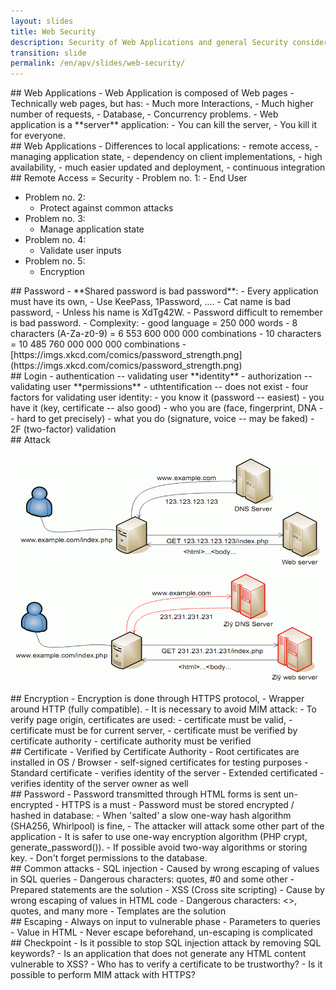 ```yaml
---
layout: slides
title: Web Security
description: Security of Web Applications and general Security considerations. 
transition: slide
permalink: /en/apv/slides/web-security/
---
```


<section markdown='1'>
## Web Applications
- Web Application is composed of Web pages
- Technically web pages, but has:
  - Much more Interactions,
  - Much higher number of requests,
  - Database,
  - Concurrency problems.
- Web application is a **server** application:
  - You can kill the server,
  - You kill it for everyone.
</section>

<section markdown='1'>
## Web Applications
- Differences to local applications:
  - remote access,
  - managing application state,
  - dependency on client implementations,
  - high availability,
  - much easier updated and deployment,
  - continuous integration 
</section>

<section markdown='1'>
## Remote Access = Security
- Problem no. 1: 
  - End User

- Problem no. 2:
  - Protect against common attacks
- Problem no. 3:
  - Manage application state
- Problem no. 4:
  - Validate user inputs
- Problem no. 5:
  - Encryption  
</section>

<section markdown='1'>
## Password
- **Shared password is bad password**:
  - Every application must have its own,
  - Use KeePass, 1Password, ....
- Cat name is bad password,
  - Unless his name is XdTg42W.
- Password difficult to remember is bad password.
- Complexity:
  - good language = 250 000 words
  - 8 characters (A-Za-z0-9) = 6 553 600 000 000 combinations
  - 10 characters = 10 485 760 000 000 000 combinations
- [https://imgs.xkcd.com/comics/password_strength.png](https://imgs.xkcd.com/comics/password_strength.png)  
</section>

<section markdown='1'>
## Login
- authentication -- validating user **identity**
- authorization -- validating user **permissions**
- uthtentification -- does not exist
- four factors for validating user identity:
  - you know it (password -- easiest)
  - you have it (key, certificate -- also good)
  - who you are (face, fingerprint, DNA -- hard to get precisely)
  - what you do (signature, voice -- may be faked)
- 2F (two-factor) validation
</section>

<section markdown='1'>
## Attack

![Attack schema](schema.png)
</section>

<section markdown='1'>
## Encryption
- Encryption is done through HTTPS protocol,
  - Wrapper around HTTP (fully compatible).
- It is necessary to avoid MIM attack:
  - To verify page origin, certificates are used:
    - certificate must be valid,
    - certificate must be for current server,
    - certificate must be verified by certificate authority
    - certificate authority must be verified
</section>

<section markdown='1'>
## Certificate
- Verified by Certificate Authority
  - Root certificates are installed in OS / Browser 
  - self-signed certificates for testing purposes
- Standard certificate
  - verifies identity of the server
- Extended certificated
  - verifies identity of the server owner as well    
</section>

<section markdown='1'>
## Password
- Password transmitted through HTML forms is sent un-encrypted
  - HTTPS is a must
- Password must be stored encrypted / hashed in database:  
  - When 'salted' a slow one-way hash algorithm (SHA256, Whirlpool) is fine,
  - The attacker will attack some other part of the application
  - It is safer to use one-way encryption algorithm (PHP crypt, generate_password()).
- If possible avoid two-way algorithms or storing key.
- Don't forget permissions to the database.
</section>

<section markdown='1'>
## Common attacks
- SQL injection
  - Caused by wrong escaping of values in SQL queries
  - Dangerous characters: quotes, #0 and some other
  - Prepared statements are the solution
- XSS (Cross site scripting)
  - Cause by wrong escaping of values in HTML code
  - Dangerous characters: <>, quotes, and many more
  - Templates are the solution
</section>

<section markdown='1'>
## Escaping
- Always on input to vulnerable phase
  - Parameters to queries
  - Value in HTML
- Never escape beforehand, un-escaping is complicated     
</section>

<section markdown='1'>
## Checkpoint
- Is it possible to stop SQL injection attack by removing SQL keywords?
- Is an application that does not generate any HTML content vulnerable to XSS?
- Who has to verify a certificate to be trustworthy?
- Is it possible to perform MIM attack with HTTPS?
</section>